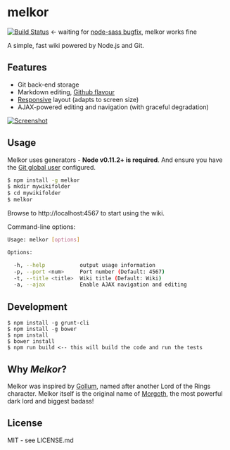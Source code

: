 # melkor

[![Build Status](https://secure.travis-ci.org/hiddentao/melkor.png)](http://travis-ci.org/hiddentao/melkor) <- waiting for [node-sass bugfix](https://github.com/andrew/node-sass/issues/301), melkor works fine

A simple, fast wiki powered by Node.js and Git.

## Features

* Git back-end storage
* Markdown editing, [Github flavour](https://help.github.com/articles/github-flavored-markdown)
* [Responsive](http://getbootstrap.com) layout (adapts to screen size)
* AJAX-powered editing and navigation (with graceful degradation)

[![Screenshot](https://raw.githubusercontent.com/hiddentao/melkor/master/screenshots/mobile.png)](https://github.com/hiddentao/melkor/tree/master/screenshots)

## Usage

Melkor uses generators - **Node v0.11.2+ is required**. And ensure you have 
the [Git global user](http://www.git-scm.com/book/ch7-1.html) configured.

```bash
$ npm install -g melkor
$ mkdir mywikifolder
$ cd mywikifolder
$ melkor
```

Browse to http://localhost:4567 to start using the wiki.

Command-line options:

```bash
Usage: melkor [options]

Options:

  -h, --help           output usage information
  -p, --port <num>     Port number (Default: 4567)
  -t, --title <title>  Wiki title (Default: Wiki)
  -a, --ajax           Enable AJAX navigation and editing
```

## Development

    $ npm install -g grunt-cli
    $ npm install -g bower
    $ npm install
    $ bower install
    $ npm run build <-- this will build the code and run the tests

## Why _Melkor_?

Melkor was inspired by [Gollum](https://github.com/github/gollum), named after
another Lord of the Rings character. Melkor itself is the original
name of [Morgoth](https://en.wikipedia.org/wiki/Morgoth), the most powerful
dark lord and biggest badass!

## License

MIT - see LICENSE.md
